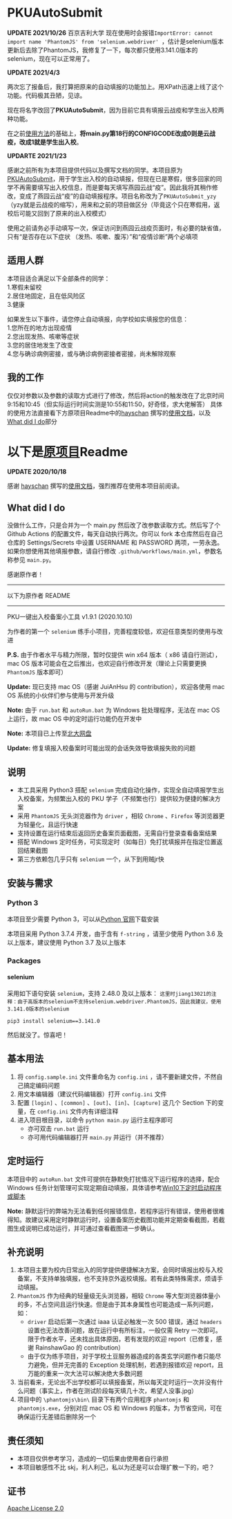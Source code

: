 # PKUAutoSubmit
**UPDATE 2021/10/26**
百京吉利大学
现在使用时会报错`ImportError: cannot import name 'PhantomJS' from 'selenium.webdriver' `，估计是selenium版本更新后去除了PhantomJS，我修复了一下，每次都只使用3.141.0版本的selenium，现在可以正常用了。

**UPDATE 2021/4/3**

两次忘了报备后，我打算把原来的自动填报的功能加上。用XPath迅速上线了这个功能。代码极其丑陋，见谅。 

现在将名字改回了**PKUAutoSubmit**，因为目前它具有填报云战疫和学生出入校两种功能。

在之前[使用方法](https://haysc.tech/2020/10/17/pku-auto-beian/)的基础上，**将main.py第18行的CONFIGCODE改成0则是云战疫，改成1就是学生出入校**。

**UPDARTE 2021/1/23**

感谢之前所有为本项目提供代码以及撰写文档的同学。本项目原为[PKUAutoSubmit](https://github.com/YOUSIKI/PKUAutoSubmit)，用于学生出入校的自动填报，但现在已是寒假，很多回家的同学不再需要填写出入校信息，而是要每天填写燕园云战“疫”。因此我将其稍作修改，变成了燕园云战“疫”的自动填报程序。项目名称改为了`PKUAutoSubmit_yzy`（yzy就是云战疫的缩写），用来和之前的项目做区分（毕竟这个只在寒假用，返校后可能又回到了原来的出入校模式）

使用之前请务必手动填写一次，保证访问到燕园云战疫页面时，有必要的缺省值，只有“是否存在以下症状 （发热、咳嗽、腹泻）”和“疫情诊断”两个必填项

## 适用人群
本项目适合满足以下全部条件的同学：  
1.寒假未留校  
2.居住地固定，且在低风险区  
3.健康  

如果发生以下事件，请您停止自动填报，向学校如实填报您的信息：  
1.您所在的地方出现疫情  
2.您出现发热、咳嗽等症状  
3.您的居住地发生了改变  
4.您与确诊病例密接，或与确诊病例密接者密接，尚未解除观察  

## 我的工作
仅仅对参数以及参数的读取方式进行了修改，然后将action的触发改在了北京时间9:15和10:45（但实际运行时间实测是10:55和11:50，好奇怪，求大佬解答） 
具体的使用方法直接看下方原项目Readme中的[hayschan](https://github.com/hayschan) 撰写的[使用文档](https://haysc.tech/2020/10/17/pku-auto-beian/)，以及[What did I do](#jump)部分

# 以下是[原项目](https://github.com/YOUSIKI/PKUAutoSubmit)Readme

**UPDATE 2020/10/18**

感谢 [hayschan](https://github.com/hayschan) 撰写的[使用文档](https://haysc.tech/2020/10/17/pku-auto-beian/)，强烈推荐在使用本项目前阅读。

<span id="jump"></span>
## What did I do

没做什么工作，只是合并为一个 main.py 然后改了改参数读取方式。然后写了个 Github Actions 的配置文件，每天自动执行两次。你可以 fork 本仓库然后在自己仓库的 Settings/Secrets 中设置 USERNAME 和 PASSWORD 两项，一劳永逸。如果你想使用其他填报参数，请自行修改 `.github/workflows/main.yml`，参数名称参见 `main.py`。

感谢原作者！

---

以下为原作者 README

---

PKU一键出入校备案小工具 v1.9.1 (2020.10.10)

为作者的第一个 `selenium` 练手小项目，完善程度较低，欢迎任意类型的使用与改进

**P.S.** 由于作者水平与精力所限，暂时仅提供 win x64 版本（ x86 请自行测试），mac OS 版本可能会在之后推出，也欢迎自行修改开发（理论上只需要更换 `PhantomJS` 版本即可）

**Update:** 现已支持 mac OS（感谢 JuiAnHsu 的 contribution），欢迎各使用 mac OS 系统的小伙伴们参与使用与开发升级

**Note:** 由于 `run.bat` 和 `autoRun.bat` 为 Windows 批处理程序，无法在 mac OS 上运行，故 mac OS 中的定时运行功能仍在开发中

**Note:** 本项目已上传至[北大网盘](https://disk.pku.edu.cn/#/link/238B48AD673833F65A9EE34181654B07)

**Update:** 修复填报入校备案时可能出现的会话失效导致填报失败的问题

## 说明

- 本工具采用 Python3 搭配 `selenium` 完成自动化操作，实现全自动填报学生出入校备案，为频繁出入校的 PKU 学子（不频繁也行）提供较为便捷的解决方案
- 采用 `PhantomJS` 无头浏览器作为 `driver` ，相较 `Chrome` 、`Firefox` 等浏览器更为轻量化，且运行快速
- 支持设置在运行结束后返回历史备案页面截图，无需自行登录查看备案结果
- 搭配 Windows 定时任务，可实现定时（如每日）免打扰填报并在指定位置返回结果截图
- 第三方依赖包几乎只有 `selenium` 一个，从下到用贼jr快

## 安装与需求

### Python 3

本项目至少需要 Python 3，可以从[Python 官网](https://www.python.org/)下载安装

本项目采用 Python 3.7.4 开发，由于含有 `f-string` ，请至少使用 Python 3.6 及以上版本，建议使用 Python 3.7 及以上版本

### Packages

#### selenium

采用如下语句安装 `selenium`，支持 2.48.0 及以上版本：
`这里时jiang13021的注释：由于高版本的selenium不支持selenium.webdriver.PhantomJS，因此我建议，使用3.141.0版本的selenium`

```
pip3 install selenium==3.141.0
```

然后就没了。惊喜吧！

## 基本用法

1. 将 `config.sample.ini` 文件重命名为 `config.ini` ，请不要新建文件，不然自己搞定编码问题
2. 用文本编辑器（建议代码编辑器）打开 `config.ini` 文件
3. 配置 `[login]` 、`[common]` 、`[out]`、`[in]`、`[capture]` 这几个 Section 下的变量，在 `config.ini` 文件内有详细注释
4. 进入项目根目录，以命令 `python main.py` 运行主程序即可
   - 亦可双击 `run.bat` 运行
   - 亦可用代码编辑器打开 `main.py` 并运行（并不推荐）

## 定时运行

本项目中的 `autoRun.bat` 文件可提供在静默免打扰情况下运行程序的选择，配合 Windows 任务计划管理可实现定期自动填报，具体请参考[Win10下定时启动程序或脚本](https://blog.csdn.net/xielifu/article/details/81016220)

**Note:** 静默运行的弊端为无法看到任何报错信息，若程序运行有错误，使用者很难得知。故建议采用定时静默运行时，设置备案历史截图功能并定期查看截图，若截图生成说明已成功运行，并可通过查看截图进一步确认。

## 补充说明

1. 本项目主要为校内日常出入的同学提供便捷解决方案，会同时填报出校与入校备案，不支持单独填报，也不支持京外返校填报。若有此类特殊需求，烦请手动填报。
2. `PhantomJS` 作为经典的轻量级无头浏览器，相较 `Chrome` 等大型浏览器体量小的多，不占空间且运行快速。但是由于其本身属性也可能造成一系列问题，如：
   - `driver` 启动后第一次通过 iaaa 认证必触发一次 500 错误，通过 `headers` 设置也无法改善问题，故在运行中有所标注，一般仅需 Retry 一次即可。限于作者水平，还未找出具体原因，若有发现的欢迎 report（已修复，感谢 RainshawGao 的 contribution）
   - 由于仅为练手项目，对于学校土豆服务器造成的各类玄学问题作者只能尽力避免，但并无完善的 Exception 处理机制，若遇到报错欢迎 report，且万能的重来一次大法可以解决绝大多数问题
3. 当前看来，无论出不出学校都可以填报备案，所以每天定时运行一次并没有什么问题（事实上，作者在测试阶段每天填几十次，希望人没事.jpg）
4. 项目中的 `\phantomjs\bin\` 目录下有两个应用程序 `phantomjs` 和 `phantomjs.exe`，分别对应 mac OS 和 Windows 的版本，为节省空间，可在确保运行无差错后删除另一个

## 责任须知

- 本项目仅供参考学习，造成的一切后果由使用者自行承担
- 本项目敏感性不比 skj，利人利己，私以为还是可以合理扩散一下的，吧？

## 证书

[Apache License 2.0](https://github.com/Bruuuuuuce/PKUAutoSubmit/blob/main/LICENSE)


